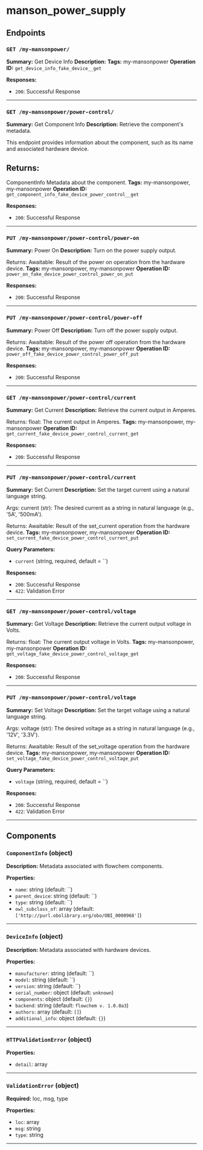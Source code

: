 # manson_power_supply

## Endpoints

### `GET /my-mansonpower/`

**Summary:** Get Device Info
**Description:** 
**Tags:** my-mansonpower
**Operation ID:** `get_device_info_fake_device__get`

**Responses:**
- `200`: Successful Response

---

### `GET /my-mansonpower/power-control/`

**Summary:** Get Component Info
**Description:** Retrieve the component's metadata.

This endpoint provides information about the component, such as its name and associated hardware device.

Returns:
--------
ComponentInfo
    Metadata about the component.
**Tags:** my-mansonpower, my-mansonpower
**Operation ID:** `get_component_info_fake_device_power_control__get`

**Responses:**
- `200`: Successful Response

---

### `PUT /my-mansonpower/power-control/power-on`

**Summary:** Power On
**Description:** Turn on the power supply output.

Returns:
    Awaitable: Result of the power on operation from the hardware device.
**Tags:** my-mansonpower, my-mansonpower
**Operation ID:** `power_on_fake_device_power_control_power_on_put`

**Responses:**
- `200`: Successful Response

---

### `PUT /my-mansonpower/power-control/power-off`

**Summary:** Power Off
**Description:** Turn off the power supply output.

Returns:
    Awaitable: Result of the power off operation from the hardware device.
**Tags:** my-mansonpower, my-mansonpower
**Operation ID:** `power_off_fake_device_power_control_power_off_put`

**Responses:**
- `200`: Successful Response

---

### `GET /my-mansonpower/power-control/current`

**Summary:** Get Current
**Description:** Retrieve the current output in Amperes.

Returns:
    float: The current output in Amperes.
**Tags:** my-mansonpower, my-mansonpower
**Operation ID:** `get_current_fake_device_power_control_current_get`

**Responses:**
- `200`: Successful Response

---

### `PUT /my-mansonpower/power-control/current`

**Summary:** Set Current
**Description:** Set the target current using a natural language string.

Args:
    current (str): The desired current as a string in natural language (e.g., '5A', '500mA').

Returns:
    Awaitable: Result of the set_current operation from the hardware device.
**Tags:** my-mansonpower, my-mansonpower
**Operation ID:** `set_current_fake_device_power_control_current_put`

**Query Parameters:**
- `current` (string, required, default = ``)

**Responses:**
- `200`: Successful Response
- `422`: Validation Error

---

### `GET /my-mansonpower/power-control/voltage`

**Summary:** Get Voltage
**Description:** Retrieve the current output voltage in Volts.

Returns:
    float: The current output voltage in Volts.
**Tags:** my-mansonpower, my-mansonpower
**Operation ID:** `get_voltage_fake_device_power_control_voltage_get`

**Responses:**
- `200`: Successful Response

---

### `PUT /my-mansonpower/power-control/voltage`

**Summary:** Set Voltage
**Description:** Set the target voltage using a natural language string.

Args:
    voltage (str): The desired voltage as a string in natural language (e.g., '12V', '3.3V').

Returns:
    Awaitable: Result of the set_voltage operation from the hardware device.
**Tags:** my-mansonpower, my-mansonpower
**Operation ID:** `set_voltage_fake_device_power_control_voltage_put`

**Query Parameters:**
- `voltage` (string, required, default = ``)

**Responses:**
- `200`: Successful Response
- `422`: Validation Error

---

## Components

### `ComponentInfo` (object)

**Description:** Metadata associated with flowchem components.

**Properties:**
- `name`: string (default: ``)
- `parent_device`: string (default: ``)
- `type`: string (default: ``)
- `owl_subclass_of`: array (default: `['http://purl.obolibrary.org/obo/OBI_0000968']`)

---

### `DeviceInfo` (object)

**Description:** Metadata associated with hardware devices.

**Properties:**
- `manufacturer`: string (default: ``)
- `model`: string (default: ``)
- `version`: string (default: ``)
- `serial_number`: object (default: `unknown`)
- `components`: object (default: `{}`)
- `backend`: string (default: `flowchem v. 1.0.0a3`)
- `authors`: array (default: `[]`)
- `additional_info`: object (default: `{}`)

---

### `HTTPValidationError` (object)


**Properties:**
- `detail`: array

---

### `ValidationError` (object)

**Required:** loc, msg, type

**Properties:**
- `loc`: array
- `msg`: string
- `type`: string

---

